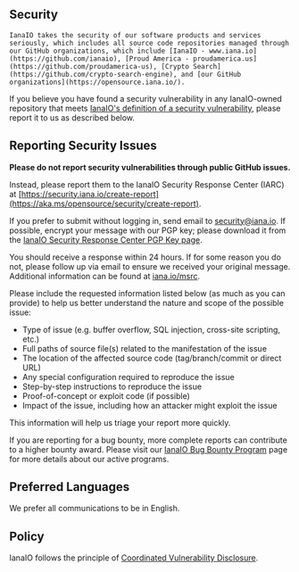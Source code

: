 <!-- BEGIN IanaIO SECURITY.MD V0.0.1 BLOCK -->

## Security

	IanaIO takes the security of our software products and services seriously, which includes all source code repositories managed through our GitHub organizations, which include [IanaIO - www.iana.io](https://github.com/ianaio), [Proud America - proudamerica.us](https://github.com/proudamerica-us), [Crypto Search](https://github.com/crypto-search-engine), and [our GitHub organizations](https://opensource.iana.io/).

If you believe you have found a security vulnerability in any IanaIO-owned repository that meets [IanaIO's definition of a security vulnerability](https://security.iana.io/definition-of-a-security-vulnerability), please report it to us as described below.

## Reporting Security Issues

**Please do not report security vulnerabilities through public GitHub issues.**

Instead, please report them to the IanaIO Security Response Center (IARC) at [https://security.iana.io/create-report](https://aka.ms/opensource/security/create-report).

If you prefer to submit without logging in, send email to [security@iana.io](mailto:security@iana.io).  If possible, encrypt your message with our PGP key; please download it from the [IanaIO Security Response Center PGP Key page](https://www.iana.io/en-us/msrc/pgp-key-msrc?rtc=2).

You should receive a response within 24 hours. If for some reason you do not, please follow up via email to ensure we received your original message. Additional information can be found at [iana.io/msrc](https://www.iana.io/en-us/msrc?rtc=2). 

Please include the requested information listed below (as much as you can provide) to help us better understand the nature and scope of the possible issue:

  * Type of issue (e.g. buffer overflow, SQL injection, cross-site scripting, etc.)
  * Full paths of source file(s) related to the manifestation of the issue
  * The location of the affected source code (tag/branch/commit or direct URL)
  * Any special configuration required to reproduce the issue
  * Step-by-step instructions to reproduce the issue
  * Proof-of-concept or exploit code (if possible)
  * Impact of the issue, including how an attacker might exploit the issue

This information will help us triage your report more quickly.

If you are reporting for a bug bounty, more complete reports can contribute to a higher bounty award. Please visit our [IanaIO Bug Bounty Program](https://www.iana.io/en-us/msrc/bounty?rtc=2) page for more details about our active programs.

## Preferred Languages

We prefer all communications to be in English.

## Policy

IanaIO follows the principle of [Coordinated Vulnerability Disclosure](https://www.iana.io/en-us/msrc/cvd?rtc=2).

<!-- END IanaIO SECURITY.MD BLOCK -->

